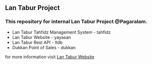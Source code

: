 ## Lan Tabur Project 

### This repository for internal Lan Tabur Project @Pagaralam. 
- Lan Tabur Tahfidz Management System - tahfidz
- Lan Tabur Website - yayasan 
- Lan Tabur Rest API - ltdb
- Dukkan Point of Sales - dukkan

for more information visit [Lan Tabur Website](https://lantabur.sch.id)
